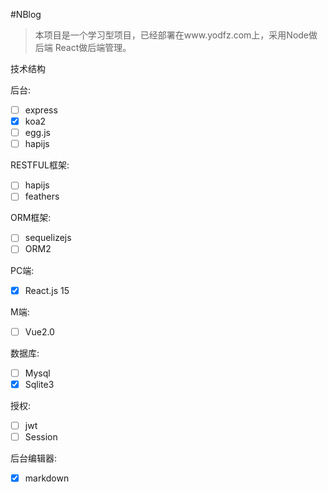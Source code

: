 #NBlog

> 本项目是一个学习型项目，已经部署在www.yodfz.com上，采用Node做后端 React做后端管理。


技术结构

后台:
- [ ] express
- [x] koa2
- [ ] egg.js
- [ ] hapijs

RESTFUL框架:
- [ ] hapijs
- [ ] feathers

ORM框架:
- [ ] sequelizejs
- [ ] ORM2

PC端:
- [x] React.js 15

M端:
- [ ] Vue2.0

数据库:
- [ ] Mysql
- [x] Sqlite3

授权:
- [ ] jwt
- [ ] Session

后台编辑器:
- [x] markdown